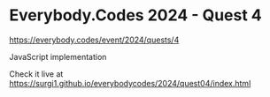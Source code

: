 # Everybody.Codes 2024 - Quest 4

https://everybody.codes/event/2024/quests/4

JavaScript implementation

Check it live at https://surgi1.github.io/everybodycodes/2024/quest04/index.html